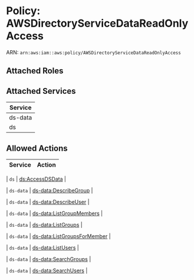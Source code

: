 # Policy: AWSDirectoryServiceDataReadOnlyAccess

ARN: `arn:aws:iam::aws:policy/AWSDirectoryServiceDataReadOnlyAccess`

## Attached Roles

## Attached Services

| Service |
|---------|
| ds-data |
| ds |

## Allowed Actions

| Service | Action |
|:-------:|--------|

| `ds` | [ds:AccessDSData](../actions.md#ds:accessdsdata) |

| `ds-data` | [ds-data:DescribeGroup](../actions.md#ds-data:describegroup) |

| `ds-data` | [ds-data:DescribeUser](../actions.md#ds-data:describeuser) |

| `ds-data` | [ds-data:ListGroupMembers](../actions.md#ds-data:listgroupmembers) |

| `ds-data` | [ds-data:ListGroups](../actions.md#ds-data:listgroups) |

| `ds-data` | [ds-data:ListGroupsForMember](../actions.md#ds-data:listgroupsformember) |

| `ds-data` | [ds-data:ListUsers](../actions.md#ds-data:listusers) |

| `ds-data` | [ds-data:SearchGroups](../actions.md#ds-data:searchgroups) |

| `ds-data` | [ds-data:SearchUsers](../actions.md#ds-data:searchusers) |
